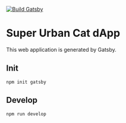 [![Build Gatsby](https://github.com/superurbancat/nft_minting_dapp/actions/workflows/build.yml/badge.svg?branch=main)](https://github.com/superurbancat/nft_minting_dapp/actions/workflows/build.yml)
# Super Urban Cat dApp
This web application is generated by Gatsby.

## Init
```npm init gatsby```

## Develop
```npm run develop```
